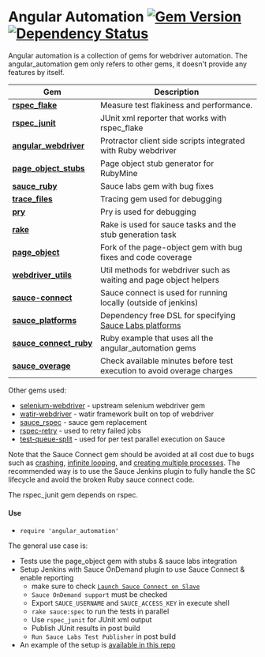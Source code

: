 # Angular Automation [![Gem Version](https://badge.fury.io/rb/angular_automation.svg)](https://rubygems.org/gems/angular_automation) [![Dependency Status](https://gemnasium.com/bootstraponline/angular_automation.svg)](https://gemnasium.com/bootstraponline/angular_automation)

Angular automation is a collection of gems for webdriver automation.
The angular_automation gem only refers to other gems, it doesn't provide
any features by itself.


Gem | Description
--- | ---
[**rspec_flake**](https://github.com/bootstraponline/rspec_flake) | Measure test flakiness and performance.
[**rspec_junit**](https://github.com/bootstraponline/rspec_junit) | JUnit xml reporter that works with rspec_flake
[**angular_webdriver**](https://github.com/bootstraponline/angular_webdriver) | Protractor client side scripts integrated with Ruby webdriver
[**page_object_stubs**](https://github.com/bootstraponline/page_object_stubs) | Page object stub generator for RubyMine
[**sauce_ruby**](https://github.com/bootstraponline/sauce_ruby) | Sauce labs gem with bug fixes
[**trace_files**](https://github.com/bootstraponline/trace_files)  | Tracing gem used for debugging
[**pry**](https://github.com/pry/pry) | Pry is used for debugging
[**rake**](https://github.com/ruby/rake) | Rake is used for sauce tasks and the stub generation task
[**page_object**](https://github.com/bootstraponline/page_object) | Fork of the page-object gem with bug fixes and code coverage
[**webdriver_utils**](https://github.com/bootstraponline/webdriver_utils) | Util methods for webdriver such as waiting and page object helpers
[**sauce-connect**](https://github.com/saucelabs/sauce_ruby/tree/master/gems/sauce-connect) | Sauce connect is used for running locally (outside of jenkins)
[**sauce_platforms**](https://github.com/bootstraponline/sauce_platforms) | Dependency free DSL for specifying [Sauce Labs platforms](https://saucelabs.com/platforms/)
[**sauce_connect_ruby**](https://github.com/bootstraponline/sauce_connect_ruby) | Ruby example that uses all the angular_automation gems
[**sauce_overage**](https://github.com/bootstraponline/sauce_overage) | Check available minutes before test execution to avoid overage charges

Other gems used:

- [selenium-webdriver](https://rubygems.org/gems/selenium-webdriver) - upstream selenium webdriver gem
- [watir-webdriver](https://github.com/watir/watir-webdriver) - watir framework built on top of webdriver
- [sauce_rspec](https://github.com/bootstraponline/sauce_rspec) - sauce gem replacement
- [rspec-retry](https://github.com/NoRedInk/rspec-retry) - used to retry failed jobs
- [test-queue-split](https://rubygems.org/gems/test-queue-split) - used for per test parallel execution on Sauce

Note that the Sauce Connect gem should be avoided at all cost due to
bugs such as [crashing](https://github.com/saucelabs/sauce_ruby/issues/317),
[infinite looping](https://github.com/saucelabs/sauce_ruby/issues/316), and
[creating multiple processes](https://github.com/saucelabs/sauce_ruby/issues/318).
The recommended way is to use the Sauce Jenkins plugin to fully handle
the SC lifecycle and avoid the broken Ruby sauce connect code.


The rspec_junit gem depends on rspec.

#### Use

- `require 'angular_automation'`

The general use case is:

- Tests use the page_object gem with stubs & sauce labs integration
- Setup Jenkins with Sauce OnDemand plugin to use Sauce Connect & enable reporting
  - make sure to check [`Launch Sauce Connect on Slave`](https://wiki.cloudbees.com/bin/view/DEV/Sauce%20OnDemand%20Service)
  - `Sauce OnDemand support` must be checked
  - Export `SAUCE_USERNAME` and `SAUCE_ACCESS_KEY` in execute shell
  - `rake sauce:spec` to run the tests in parallel
  - Use `rspec_junit` for JUnit xml output
  - Publish JUnit results in post build
  - `Run Sauce Labs Test Publisher` in post build 
- An example of the setup is [available in this repo](https://github.com/bootstraponline/sauce_connect_ruby)
